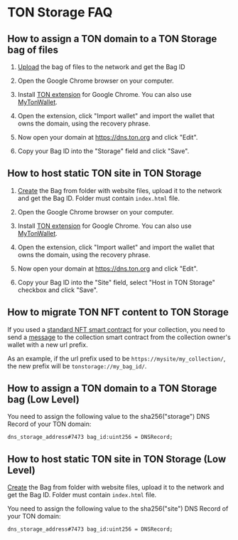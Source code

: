 # TON Storage FAQ

## How to assign a TON domain to a TON Storage bag of files

1. [Upload](/participate/ton-storage/storage-daemon#creating-a-bag-of-files) the bag of files to the network and get the Bag ID

2. Open the Google Chrome browser on your computer.

3. Install [TON extension](https://chrome.google.com/webstore/detail/ton-wallet/nphplpgoakhhjchkkhmiggakijnkhfnd) for Google Chrome.
   You can also use [MyTonWallet](https://chrome.google.com/webstore/detail/mytonwallet/fldfpgipfncgndfolcbkdeeknbbbnhcc).

4. Open the extension, click "Import wallet" and import the wallet that owns the domain, using the recovery phrase.

5. Now open your domain at https://dns.ton.org and click "Edit".

6. Copy your Bag ID into the "Storage" field and click "Save".

## How to host static TON site in TON Storage

1. [Create](/participate/ton-storage/storage-daemon#creating-a-bag-of-files) the Bag from folder with website files, upload it to the network and get the Bag ID. Folder must contain `index.html` file.

2. Open the Google Chrome browser on your computer.

3. Install [TON extension](https://chrome.google.com/webstore/detail/ton-wallet/nphplpgoakhhjchkkhmiggakijnkhfnd) for Google Chrome.
   You can also use [MyTonWallet](https://chrome.google.com/webstore/detail/mytonwallet/fldfpgipfncgndfolcbkdeeknbbbnhcc).

4. Open the extension, click "Import wallet" and import the wallet that owns the domain, using the recovery phrase.

5. Now open your domain at https://dns.ton.org and click "Edit".

6. Copy your Bag ID into the "Site" field, select "Host in TON Storage" checkbox and click "Save".

## How to migrate TON NFT content to TON Storage

If you used a [standard NFT smart contract](https://github.com/ton-blockchain/token-contract/blob/main/nft/nft-collection-editable.fc) for your collection, you need to send a [message](https://github.com/ton-blockchain/token-contract/blob/2d411595a4f25fba43997a2e140a203c140c728a/nft/nft-collection-editable.fc#L132) to the collection smart contract from the collection owner's wallet with a new url prefix.

As an example, if the url prefix used to be `https://mysite/my_collection/`, the new prefix will be `tonstorage://my_bag_id/`.

## How to assign a TON domain to a TON Storage bag (Low Level)

You need to assign the following value to the sha256("storage") DNS Record of your TON domain:

```
dns_storage_address#7473 bag_id:uint256 = DNSRecord;
```

## How to host static TON site in TON Storage (Low Level)

[Create](/participate/ton-storage/storage-daemon#creating-a-bag-of-files) the Bag from folder with website files, upload it to the network and get the Bag ID. Folder must contain `index.html` file.

You need to assign the following value to the sha256("site") DNS Record of your TON domain:

```
dns_storage_address#7473 bag_id:uint256 = DNSRecord;
```

